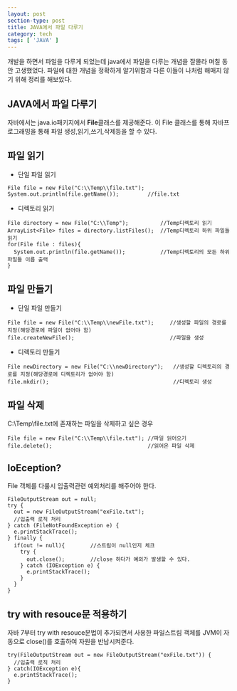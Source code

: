 ```yaml
---
layout: post
section-type: post
title: JAVA에서 파일 다루기
category: tech
tags: [ 'JAVA' ]
---
```


개발을 하면서 파일을 다루게 되었는데 java에서 파일을 다루는 개념을 잘몰라 며칠 동안 고생했었다.
파일에 대한 개념을 정확하게 알기위함과 다른 이들이 나처럼 해매지 않기 위해 정리를 해보았다. 

## JAVA에서 파일 다루기
자바에서는 java.io패키지에서 **File**클래스를 제공해준다.
이 File 클래스를 통해 자바프로그래밍을 통해 파일 생성,읽기,쓰기,삭제등을 할 수 있다.



## 파일 읽기
* 단일 파일 읽기
```
File file = new File("C:\\Temp\\file.txt");
System.out.println(file.getName());         //file.txt
```
* 디렉토리 읽기
```
File directory = new File("C:\\Temp");          //Temp디렉토리 읽기
ArrayList<File> files = directory.listFiles();  //Temp디렉토리 하위 파일들 읽기
for(File file : files){
  System.out.println(file.getName());           //Temp디렉토리의 모든 하위 파일들 이름 출력
}
```



## 파일 만들기 
* 단일 파일 만들기
```
File file = new File("C:\\Temp\\newFile.txt");     //생성할 파일의 경로를 지정(해당경로에 파일이 없어야 함)
file.createNewFile();                              //파일을 생성
```
* 디렉토리 만들기
```
File newDirectory = new File("C:\\newDirectory");   //생성할 디렉토리의 경로를 지정(해당경로에 디렉토리가 없어야 함)
file.mkdir();                                       //디렉토리 생성
```



## 파일 삭제
C:\Temp\file.txt에 존재하는 파일을 삭제하고 싶은 경우
```
File file = new File("C:\\Temp\\file.txt"); //파일 읽어오기
file.delete();                              //읽어온 파일 삭제
```



## IoEception?
File 객체를 다룰시 입출력관련 예외처리를 해주어야 한다.
```
FileOutputStream out = null; 
try { 
  out = new FileOutputStream("exFile.txt"); 
  //입출력 로직 처리 
} catch (FileNotFoundException e) { 
  e.printStackTrace(); 
} finally { 
  if(out != null){        //스트림이 null인지 체크 
    try { 
      out.close();        //close 하다가 예외가 발생할 수 있다. 
    } catch (IOException e) { 
      e.printStackTrace(); 
    } 
  } 
}
```



## try with resouce문 적용하기
자바 7부터 try with resouce문법이 추가되면서 사용한 파일스트림 객체를 JVM이 자동으로 close()를 호출하여 자원을 반납시켜준다.
```
try(FileOutputStream out = new FileOutputStream("exFile.txt")) { 
  //입출력 로직 처리 
} catch(IOException e){ 
  e.printStackTrace(); 
}

```
